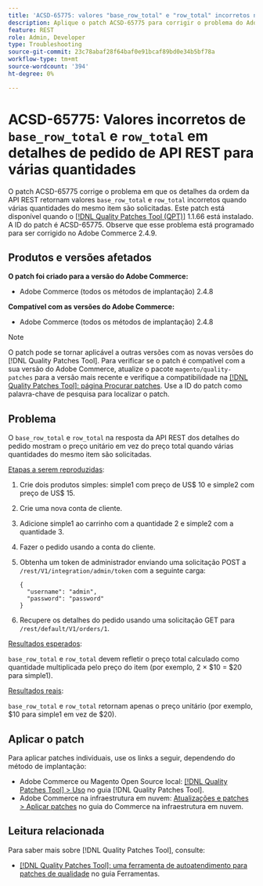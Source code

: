 ```yaml
---
title: 'ACSD-65775: valores "base_row_total" e "row_total" incorretos nos detalhes da ordem da API REST para várias quantidades'
description: Aplique o patch ACSD-65775 para corrigir o problema do Adobe Commerce em que os detalhes da ordem da API REST retornam valores "base_row_total" e "row_total" incorretos quando várias quantidades do mesmo item são solicitadas.
feature: REST
role: Admin, Developer
type: Troubleshooting
source-git-commit: 23c78abaf28f64baf0e91bcaf89bd0e34b5bf78a
workflow-type: tm+mt
source-wordcount: '394'
ht-degree: 0%

---
```



# ACSD-65775: Valores incorretos de `base_row_total` e `row_total` em detalhes de pedido de API REST para várias quantidades

O patch ACSD-65775 corrige o problema em que os detalhes da ordem da API REST retornam valores `base_row_total` e `row_total` incorretos quando várias quantidades do mesmo item são solicitadas. Este patch está disponível quando o [[!DNL Quality Patches Tool (QPT)]](/help/tools/quality-patches-tool/quality-patches-tool-to-self-serve-quality-patches.md) 1.1.66 está instalado. A ID do patch é ACSD-65775. Observe que esse problema está programado para ser corrigido no Adobe Commerce 2.4.9.

## Produtos e versões afetados

**O patch foi criado para a versão do Adobe Commerce:**

* Adobe Commerce (todos os métodos de implantação) 2.4.8

**Compatível com as versões do Adobe Commerce:**

* Adobe Commerce (todos os métodos de implantação) 2.4.8

>[!NOTE]
>
>O patch pode se tornar aplicável a outras versões com as novas versões do [!DNL Quality Patches Tool]. Para verificar se o patch é compatível com a sua versão do Adobe Commerce, atualize o pacote `magento/quality-patches` para a versão mais recente e verifique a compatibilidade na [[!DNL Quality Patches Tool]: página Procurar patches](https://experienceleague.adobe.com/tools/commerce-quality-patches/index.html?lang=pt-BR). Use a ID do patch como palavra-chave de pesquisa para localizar o patch.

## Problema

O `base_row_total` e `row_total` na resposta da API REST dos detalhes do pedido mostram o preço unitário em vez do preço total quando várias quantidades do mesmo item são solicitadas.

<u>Etapas a serem reproduzidas</u>:

1. Crie dois produtos simples: simple1 com preço de US$ 10 e simple2 com preço de US$ 15.
1. Crie uma nova conta de cliente.
1. Adicione simple1 ao carrinho com a quantidade 2 e simple2 com a quantidade 3.
1. Fazer o pedido usando a conta do cliente.
1. Obtenha um token de administrador enviando uma solicitação POST a `/rest/V1/integration/admin/token` com a seguinte carga:

   ```
   {
     "username": "admin",
     "password": "password"
   }
   ```

1. Recupere os detalhes do pedido usando uma solicitação GET para `/rest/default/V1/orders/1`.

<u>Resultados esperados</u>:

`base_row_total` e `row_total` devem refletir o preço total calculado como quantidade multiplicada pelo preço do item (por exemplo, 2 × $10 = $20 para simple1).

<u>Resultados reais</u>:

`base_row_total` e `row_total` retornam apenas o preço unitário (por exemplo, $10 para simple1 em vez de $20).

## Aplicar o patch

Para aplicar patches individuais, use os links a seguir, dependendo do método de implantação:

* Adobe Commerce ou Magento Open Source local: [[!DNL Quality Patches Tool] > Uso](/help/tools/quality-patches-tool/usage.md) no guia [!DNL Quality Patches Tool].
* Adobe Commerce na infraestrutura em nuvem: [Atualizações e patches > Aplicar patches](https://experienceleague.adobe.com/docs/commerce-cloud-service/user-guide/develop/upgrade/apply-patches.html?lang=pt-BR) no guia do Commerce na infraestrutura em nuvem.

## Leitura relacionada

Para saber mais sobre [!DNL Quality Patches Tool], consulte:

* [[!DNL Quality Patches Tool]: uma ferramenta de autoatendimento para patches de qualidade](/help/tools/quality-patches-tool/quality-patches-tool-to-self-serve-quality-patches.md) no guia Ferramentas.
